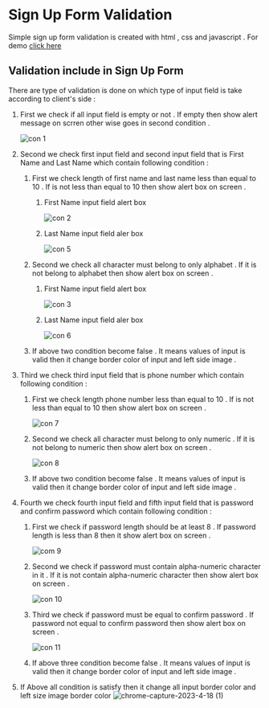 # Sign Up Form Validation
Simple sign up form validation is created with html , css and javascript . For demo [click here](https://basic-sign-up-form-valiation-checker.netlify.app/)
## Validation include in Sign Up Form
There are type of validation is done on which type of input field is take according to client's side : 
1. First we check if all input field is empty or not . If empty then show alert message on scrren other wise goes in second condition .

     ![con 1](https://github.com/Gagandeep101/Sign_Up_Form_Validation/assets/112372818/462d54fa-2e94-492e-9d95-1c2273410871)

2. Second we check first input field and second input field that is First Name and Last Name which contain following condition : 

   1. First we check length of first name and last name less than equal to 10 . If is not less than equal to 10 then show  alert box on screen . 
       1. First Name input field alert box

            ![con 2](https://github.com/Gagandeep101/Sign_Up_Form_Validation/assets/112372818/c48e35a0-02c2-4460-b5f0-19d62feacb97)
         
       2. Last Name input field aler box
       
            ![con 5](https://github.com/Gagandeep101/Sign_Up_Form_Validation/assets/112372818/278e05c4-cf43-46c7-8c7e-02a460b6481f) 


   2. Second we check all character must belong to only alphabet . If it is not belong to alphabet then show alert box on screen .
      1. First Name input field alert box

            ![con 3](https://github.com/Gagandeep101/Sign_Up_Form_Validation/assets/112372818/d4124ad9-31e1-4584-8711-cd66d51853ad)

      2. Last Name input field aler box

            ![con 6](https://github.com/Gagandeep101/Sign_Up_Form_Validation/assets/112372818/52bc68db-4d60-4301-bce2-f380c4e83d8b)

   3. If above two condition become false . It means values of input is valid then it change border color of input and left side image .

3. Third we check third input field that is phone number which contain following condition :

   1. First we check length phone number less than equal to 10 . If is not less than equal to 10 then show  alert box on screen .  
      
      ![con 7](https://github.com/Gagandeep101/Sign_Up_Form_Validation/assets/112372818/611abd71-29b4-4d99-85bb-e7b5ecaa18c7)

   2. Second we check all character must belong to only numeric . If it is not belong to numeric then show alert box on screen .

      ![con 8](https://github.com/Gagandeep101/Sign_Up_Form_Validation/assets/112372818/84058495-017e-45c1-971d-2439b71594f5)
      
   3. If above two condition become false . It means values of input is valid then it change border color of input and left side image .

4. Fourth we check fourth input field and fifth input field that is password and confirm password which contain following condition :

   1. First we check if password length should be at least 8 . If password length is less than 8 then it show alert box on screen .

      ![com 9](https://github.com/Gagandeep101/Sign_Up_Form_Validation/assets/112372818/20173276-8d69-472d-9787-fdcec1d6eaa1)
      
   2. Second we check if password must contain alpha-numeric character in it . If it is not contain alpha-numeric character then show alert box on screen .

      ![con 10](https://github.com/Gagandeep101/Sign_Up_Form_Validation/assets/112372818/4f972c45-c060-4492-b95a-649ed083976c)

   3. Third we check if password must be equal to confirm password . If password not equal to confirm password then show alert box on screen .

      ![con 11](https://github.com/Gagandeep101/Sign_Up_Form_Validation/assets/112372818/d101aa26-a2e9-4979-9a82-3f0c82a7d8f0)

   4. If above three condition become false . It means values of input is valid then it change border color of input and left side image .

5. If Above all condition is satisfy then it change all input border color and left size image border color
   ![chrome-capture-2023-4-18 (1)](https://github.com/Gagandeep101/Sign_Up_Form_Validation/assets/112372818/bd7c9b92-1b3e-44c5-8319-9f2c73bbdd6a)

